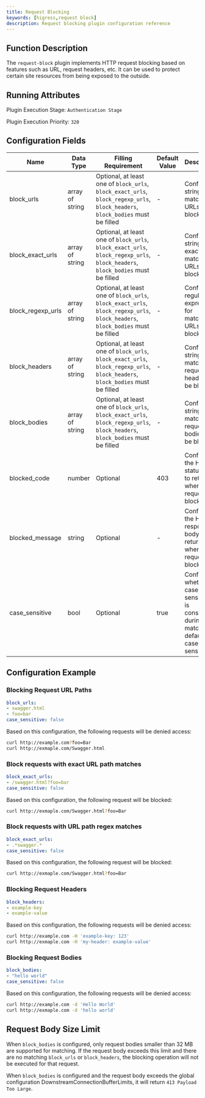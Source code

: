 ```yaml
---
title: Request Blocking
keywords: [higress,request block]
description: Request blocking plugin configuration reference
---
```

## Function Description
The `request-block` plugin implements HTTP request blocking based on features such as URL, request headers, etc. It can be used to protect certain site resources from being exposed to the outside.

## Running Attributes
Plugin Execution Stage: `Authentication Stage`

Plugin Execution Priority: `320`

## Configuration Fields
| Name              | Data Type       | Filling Requirement                                                                                                             | Default Value | Description                                                                                 |
| ----------------- | --------------- | -------------------------------------------------------------------------------------------------------------------             | ------------- | ------------------------------------------------                                            |
| block_urls        | array of string | Optional, at least one of `block_urls`, `block_exact_urls`, `block_regexp_urls`, `block_headers`, `block_bodies` must be filled | -             | Configure strings for matching URLs to be blocked                                           |
| block_exact_urls  | array of string | Optional, at least one of `block_urls`, `block_exact_urls`, `block_regexp_urls`, `block_headers`, `block_bodies` must be filled | -             | Configure strings for exactly matching URLs to be blocked                                   |
| block_regexp_urls | array of string | Optional, at least one of `block_urls`, `block_exact_urls`, `block_regexp_urls`, `block_headers`, `block_bodies` must be filled | -             | Configure regular expressions for matching URLs to be blocked                               |
| block_headers     | array of string | Optional, at least one of `block_urls`, `block_exact_urls`, `block_regexp_urls`, `block_headers`, `block_bodies` must be filled | -             | Configure strings for matching request headers to be blocked                                |
| block_bodies      | array of string | Optional, at least one of `block_urls`, `block_exact_urls`, `block_regexp_urls`, `block_headers`, `block_bodies` must be filled | -             | Configure strings for matching request bodies to be blocked                                 |
| blocked_code      | number          | Optional                                                                                                                        | 403           | Configure the HTTP status code to return when a request is blocked                          |
| blocked_message   | string          | Optional                                                                                                                        | -             | Configure the HTTP response body to return when a request is blocked                        |
| case_sensitive    | bool            | Optional                                                                                                                        | true          | Configure whether case sensitivity is considered during matching, default is case-sensitive |

## Configuration Example
### Blocking Request URL Paths
```yaml
block_urls:
- swagger.html
- foo=bar
case_sensitive: false
```

Based on this configuration, the following requests will be denied access:
```bash
curl http://example.com?foo=Bar
curl http://exmaple.com/Swagger.html
```

### Block requests with exact URL path matches

```yaml
block_exact_urls:
- /swagger.html?foo=bar
case_sensitive: false
```

Based on this configuration, the following request will be blocked:

```bash
curl http://exmaple.com/Swagger.html?foo=Bar
```

### Block requests with URL path regex matches

```yaml
block_exact_urls:
- .*swagger.*
case_sensitive: false
```

Based on this configuration, the following request will be blocked:

```bash
curl http://exmaple.com/Swagger.html?foo=Bar
```

### Blocking Request Headers
```yaml
block_headers:
- example-key
- example-value
```

Based on this configuration, the following requests will be denied access:
```bash
curl http://example.com -H 'example-key: 123'
curl http://exmaple.com -H 'my-header: example-value'
```

### Blocking Request Bodies
```yaml
block_bodies:
- "hello world"
case_sensitive: false
```

Based on this configuration, the following requests will be denied access:
```bash
curl http://example.com -d 'Hello World'
curl http://exmaple.com -d 'hello world'
```

## Request Body Size Limit
When `block_bodies` is configured, only request bodies smaller than 32 MB are supported for matching. If the request body exceeds this limit and there are no matching `block_urls` or `block_headers`, the blocking operation will not be executed for that request.

When `block_bodies` is configured and the request body exceeds the global configuration DownstreamConnectionBufferLimits, it will return `413 Payload Too Large`.
